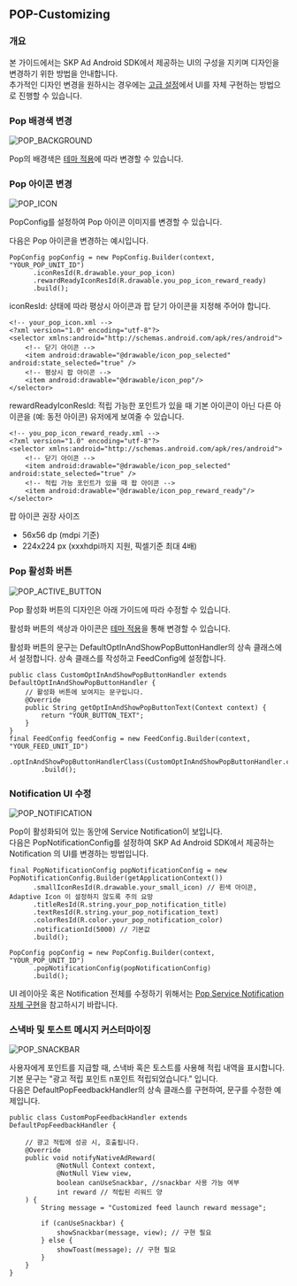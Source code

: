 ## POP-Customizing

### 개요

본 가이드에서는 SKP Ad Android SDK에서 제공하는 UI의 구성을 지키며 디자인을 변경하기 위한 방법을 안내합니다.<br>
추가적인 디자인 변경을 원하시는 경우에는 [고급 설정](./POP-고급설정.md)에서 UI를 자체 구현하는 방법으로 진행할 수 있습니다.

### Pop 배경색 변경
![POP_BACKGROUND](./resources/benefit_pop_background.png)

Pop의 배경색은 [테마 적용](./커스터마이징.md)에 따라 변경할 수 있습니다.

### Pop 아이콘 변경
![POP_ICON](./resources/benefit_pop_icon.png)

PopConfig를 설정하여 Pop 아이콘 이미지를 변경할 수 있습니다.

다음은 Pop 아이콘을 변경하는 예시입니다.
```
PopConfig popConfig = new PopConfig.Builder(context, "YOUR_POP_UNIT_ID")
      .iconResId(R.drawable.your_pop_icon)
      .rewardReadyIconResId(R.drawable.you_pop_icon_reward_ready)
      .build();
```

iconResId: 상태에 따라 평상시 아이콘과 팝 닫기 아이콘을 지정해 주어야 합니다.
```
<!-- your_pop_icon.xml -->
<?xml version="1.0" encoding="utf-8"?>
<selector xmlns:android="http://schemas.android.com/apk/res/android">
    <!-- 닫기 아이콘 -->
    <item android:drawable="@drawable/icon_pop_selected" android:state_selected="true" />
    <!-- 평상시 팝 아이콘 -->
    <item android:drawable="@drawable/icon_pop"/>
</selector>
```

rewardReadyIconResId: 적립 가능한 포인트가 있을 때 기본 아이콘이 아닌 다른 아이콘을 (예: 동전 아이콘) 유저에게 보여줄 수 있습니다.
```
<!-- you_pop_icon_reward_ready.xml -->
<?xml version="1.0" encoding="utf-8"?>
<selector xmlns:android="http://schemas.android.com/apk/res/android">
    <!-- 닫기 아이콘 -->
    <item android:drawable="@drawable/icon_pop_selected" android:state_selected="true" />
    <!-- 적립 가능 포인트가 있을 때 팝 아이콘 -->
    <item android:drawable="@drawable/icon_pop_reward_ready"/>
</selector>
```
팝 아이콘 권장 사이즈
- 56x56 dp (mdpi 기준)
- 224x224 px (xxxhdpi까지 지원, 픽셀기준 최대 4배)


### Pop 활성화 버튼
![POP_ACTIVE_BUTTON](./resources/benefit_pop_active_button.png)

Pop 활성화 버튼의 디자인은 아래 가이드에 따라 수정할 수 있습니다.

활성화 버튼의 색상과 아이콘은 [테마 적용](./커스터마이징.md)을 통해 변경할 수 있습니다.

활성화 버튼의 문구는 DefaultOptInAndShowPopButtonHandler의 상속 클래스에서 설정합니다. 상속 클래스를 작성하고 FeedConfig에 설정합니다.

```
public class CustomOptInAndShowPopButtonHandler extends DefaultOptInAndShowPopButtonHandler {
    // 활성화 버튼에 보여지는 문구입니다.
    @Override
    public String getOptInAndShowPopButtonText(Context context) {
        return "YOUR_BUTTON_TEXT";
    }
}
final FeedConfig feedConfig = new FeedConfig.Builder(context, "YOUR_FEED_UNIT_ID")
        .optInAndShowPopButtonHandlerClass(CustomOptInAndShowPopButtonHandler.class)
        .build();
```

### Notification UI 수정
![POP_NOTIFICATION](./resources/benefit_pop_notification.png)


Pop이 활성화되어 있는 동안에 Service Notification이 보입니다.<br>
다음은 PopNotificationConfig를 설정하여 SKP Ad Android SDK에서 제공하는 Notification 의 UI를 변경하는 방법입니다.
```
final PopNotificationConfig popNotificationConfig = new PopNotificationConfig.Builder(getApplicationContext())
      .smallIconResId(R.drawable.your_small_icon) // 흰색 아이콘, Adaptive Icon 이 설정하지 않도록 주의 요망
      .titleResId(R.string.your_pop_notification_title)
      .textResId(R.string.your_pop_notification_text)
      .colorResId(R.color.your_pop_notification_color)
      .notificationId(5000) // 기본값
      .build();
```
```
PopConfig popConfig = new PopConfig.Builder(context, "YOUR_POP_UNIT_ID")
      .popNotificationConfig(popNotificationConfig)
      .build();
```
UI 레이아웃 혹은 Notification 전체를 수정하기 위해서는 [Pop Service Notification 자체 구현](./POP-고급설정.md)을 참고하시기 바랍니다.

### 스낵바 및 토스트 메시지 커스터마이징
![POP_SNACKBAR](./resources/benefit_pop_snackbar.png)

사용자에게 포인트를 지급할 때, 스낵바 혹은 토스트를 사용해 적립 내역을 표시합니다.<br>
기본 문구는 "광고 적립 포인트 n포인트 적립되었습니다." 입니다.<br>
다음은 DefaultPopFeedbackHandler의 상속 클래스를 구현하여, 문구를 수정한 예제입니다.
```
public class CustomPopFeedbackHandler extends DefaultPopFeedbackHandler {
     
    // 광고 적립에 성공 시, 호출됩니다.
    @Override
    public void notifyNativeAdReward(
            @NotNull Context context,
            @NotNull View view,
            boolean canUseSnackbar, //snackbar 사용 가능 여부
            int reward // 적립된 리워드 양
    ) {
        String message = "Customized feed launch reward message";
 
        if (canUseSnackbar) {
            showSnackbar(message, view); // 구현 필요
        } else {
            showToast(message); // 구현 필요
        }
    }
}
```


